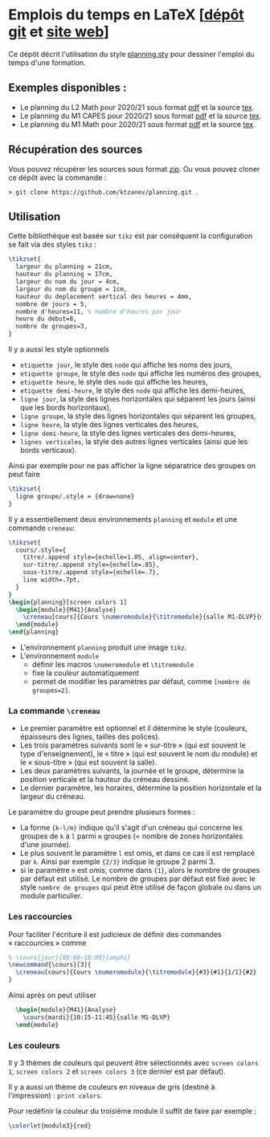 # Emplois du temps en LaTeX [[dépôt git](https://github.com/ktzanev/planning) et [site web](https://ktzanev.github.io/planning)]

Ce dépôt décrit l'utilisation du style [planning.sty](planning.sty) pour dessiner l'emploi du temps d'une formation.

## Exemples disponibles :

- Le planning du L2 Math pour 2020/21 sous format [pdf](L2S2-Planning-2020-2021.pdf) et la source [tex](L2S2-Planning-2020-2021.tex).
- Le planning du M1 CAPES pour 2020/21 sous format [pdf](CAPES-Planning-2020-2021.pdf) et la source [tex](CAPES-Planning-2020-2021.tex).
- Le planning du M1 Math pour 2020/21 sous format [pdf](M1-Planning-2020-2021.pdf) et la source [tex](M1-Planning-2020-2021.tex).

## Récupération des sources

Vous pouvez récupérer les sources sous format [zip](https://github.com/ktzanev/planning/archive/master.zip).
Ou vous pouvez cloner ce dépôt avec la commande :

```shell
> git clone https://github.com/ktzanev/planning.git .
```

## Utilisation

Cette bibliothèque est basée sur `tikz` est par conséquent la configuration se fait via des styles `tikz` :
```latex
\tikzset{
  largeur du planning = 21cm,
  hauteur du planning = 17cm,
  largeur du nom du jour = 4cm,
  largeur du nom du groupe = 1cm,
  hauteur du deplacement vertical des heures = 4mm,
  nombre de jours = 5,
  nombre d'heures=11, % nombre d'heures par jour
  heure du debut=8,
  nombre de groupes=3,
}
```
Il y a aussi les style optionnels
- `etiquette jour`, le style des `node` qui affiche les noms des jours,
- `etiquette groupe`, le style des `node` qui affiche les numéros des groupes,
- `etiquette heure`, le style des `node` qui affiche les heures,
- `etiquette demi-heure`, le style des `node` qui affiche les demi-heures,
- `ligne jour`, la style des lignes horizontales qui séparent les jours (ainsi que les bords horizontaux),
- `ligne groupe`, la style des lignes horizontales qui séparent les groupes,
- `ligne heure`, la style des lignes verticales des heures,
- `ligne demi-heure`, la style des lignes verticales des demi-heures,
- `lignes verticales`, la style des autres lignes verticales (ainsi que les bords verticaux).

Ainsi par exemple pour ne pas afficher la ligne séparatrice des groupes on peut faire
```latex
\tikzset{
  ligne groupe/.style = {draw=none}
}
```

Il y a essentiellement deux environnements `planning` et `module` et une commande `creneau`:

```latex
\tikzset{
  cours/.style={
    titre/.append style={echelle=1.05, align=center},
    sur-titre/.append style={echelle=.85},
    sous-titre/.append style={echelle=.7},
    line width=.7pt,
  }
}
\begin{planning}[screen colors 1]
  \begin{module}{M41}{Analyse}
    \creneau[cours]{Cours \numeromodule}{\titremodule}{salle M1-DLVP}{mardi}{1/1}{10:15-11:45}
  \end{module}
\end{planning}
```

- L'environnement `planning` produit une image `tikz`.
- L'environnement `module`
  - définir les macros `\numeromodule` et `\titremodule`
  - fixe la couleur automatiquement
  - permet de modifier les paramètres par défaut, comme `[nombre de groupes=2]`.

### La commande `\creneau`

- Le premier paramètre est optionnel et il détermine le style (couleurs, épaisseurs des lignes, tailles des polices).
- Les trois paramètres suivants sont le « sur-titre » (qui est souvent le type d'enseignement), le « titre » (qui est souvent le nom du module) et le « sous-titre » (qui est souvent la salle).
- Les deux paramètres suivants, la journée et le groupe, détermine la position verticale et la hauteur du créneau dessiné.
- Le dernier paramètre, les horaires, détermine la position horizontale et la largeur du créneau.

Le paramètre du groupe peut prendre plusieurs formes :
- La forme `{k-l/m}` indique qu'il s'agit d'un créneau qui concerne les groupes de `k` à `l` parmi `m` groupes (= nombre de zones horizontales d'une journée).
- Le plus souvent le paramètre `l` est omis, et dans ce cas il est remplacé par `k`. Ainsi par exemple `{2/3}` indique le groupe 2 parmi 3.
- si le paramètre `m` est omis, comme dans `{1}`, alors le nombre de groupes par défaut est utilisé. Le nombre de groupes par défaut est fixé avec le style `nombre de groupes` qui peut être utilisé de façon globale ou dans un module particulier.

### Les raccourcies

Pour faciliter l'écriture il est judicieux de définir des commandes « raccourcies » comme

```latex
% \cours{jour}{08:00-10:00}{amphi}
\newcommand{\cours}[3]{
  \creneau[cours]{Cours \numeromodule}{\titremodule}{#3}{#1}{1/1}{#2}
}
```

Ainsi après on peut utiliser
```latex
  \begin{module}{M41}{Analyse}
    \cours{mardi}{10:15-11:45}{salle M1-DLVP}
  \end{module}
```
### Les couleurs

Il y 3 thèmes de couleurs qui peuvent être sélectionnés avec `screen colors 1`, `screen colors 2` et `screen colors 3` (ce dernier est par défaut).

Il y a aussi un thème de couleurs en niveaux de gris (destiné à l'impression) : `print colors`.

Pour redéfinir la couleur du troisième module il suffit de faire par exemple :

```latex
\colorlet{module3}{red}
```

